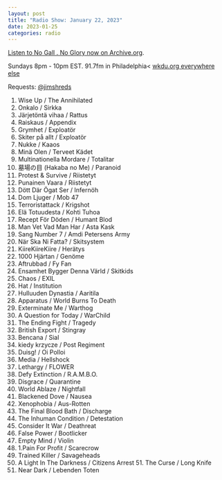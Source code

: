 ```yaml
---
layout: post
title: "Radio Show: January 22, 2023"
date: 2023-01-25
categories: radio
---
```


[Listen to No Gall . No Glory now on Archive.org](https://archive.org/details/2023-01-22-nogallnoglory).

Sundays 8pm - 10pm EST.
91.7fm in Philadelphia<
[wkdu.org everywhere else](https://www.wkdu.org)<br/>

Requests: [@jimshreds](https://twitter.com/jimshreds)


1. Wise Up / The Annihilated
2. Onkalo / Sirkka
3. Järjetöntä vihaa / Rattus
4. Raiskaus / Appendix
5. Grymhet / Exploatör
6. Skiter på allt / Exploatör
7. Nukke / Kaaos
8. Minä Olen / Terveet Kädet
9. Multinationella Mordare / Totalitar
10. 墓場の目 (Hakaba no Me) / Paranoid
11. Protest & Survive / Riistetyt
12. Punainen Vaara / Riistetyt
13. Dött Där Ögat Ser / Infernöh
14. Dom Ljuger / Mob 47
15. Terroristattack / Krigshot
16. Elä Totuudesta / Kohti Tuhoa
17. Recept För Döden / Humant Blod
18. Man Vet Vad Man Har / Asta Kask
19. Sang Number 7 / Amdi Petersens Army
20. När Ska Ni Fatta? / Skitsystem
21. KiireKiireKiire / Herätys
22. 1000 Hjärtan / Genöme
23. Aftrubbad / Fy Fan
24. Ensamhet Bygger Denna Värld / Skitkids
25. Chaos / EXIL
26. Hat / Institution
27. Hulluuden Dynastia / Aaritila
28. Apparatus / World Burns To Death
29. Exterminate Me / Warthog
30. A Question for Today / WarChild
31. The Ending Fight / Tragedy
32. British Export / Stingray
33. Bencana / Sial
34. kiedy krzycze / Post Regiment
35. Duisg! / Oi Polloi
36. Media / Hellshock
37. Lethargy / FLOWER
38. Defy Extinction / R.A.M.B.O.
39. Disgrace / Quarantine
40. World Ablaze / Nightfall
41. Blackened Dove / Nausea
42. Xenophobia / Aus-Rotten
43. The Final Blood Bath / Discharge
44. The Inhuman Condition / Detestation
45. Consider It War / Deathreat
46. False Power / Bootlicker
47. Empty Mind / Violin
48. 1.Pain For Profit / Scarecrow
49. Trained Killer / Savageheads
50. A Light In The Darkness / Citizens Arrest 51. The Curse / Long Knife
52. Near Dark / Lebenden Toten
